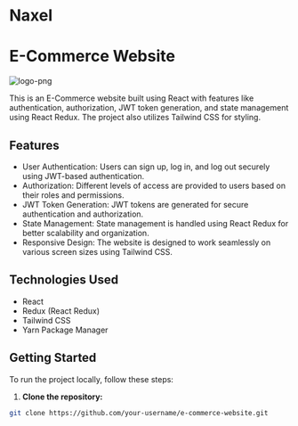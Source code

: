 # Naxel
# E-Commerce Website

![logo-png](https://github.com/Naveenalla3000/Naxel/assets/111577927/51a092a3-9719-44d0-adaf-a7b675779d3d)

This is an E-Commerce website built using React with features like authentication, authorization, JWT token generation, and state management using React Redux. The project also utilizes Tailwind CSS for styling.

## Features

- User Authentication: Users can sign up, log in, and log out securely using JWT-based authentication.
- Authorization: Different levels of access are provided to users based on their roles and permissions.
- JWT Token Generation: JWT tokens are generated for secure authentication and authorization.
- State Management: State management is handled using React Redux for better scalability and organization.
- Responsive Design: The website is designed to work seamlessly on various screen sizes using Tailwind CSS.

## Technologies Used

- React
- Redux (React Redux)
- Tailwind CSS
- Yarn Package Manager

## Getting Started

To run the project locally, follow these steps:

1. **Clone the repository:**

```bash
git clone https://github.com/your-username/e-commerce-website.git

